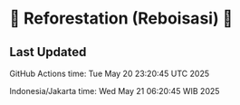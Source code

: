 
# 🌳 Reforestation (Reboisasi) 🌲

## Last Updated

GitHub Actions time: Tue May 20 23:20:45 UTC 2025

Indonesia/Jakarta time: Wed May 21 06:20:45 WIB 2025
